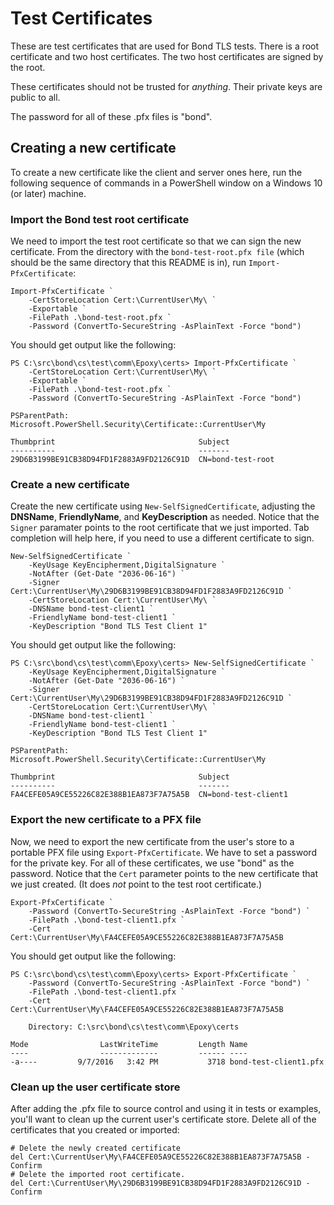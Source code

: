 # Test Certificates

These are test certificates that are used for Bond TLS tests. There is a root
certificate and two host certificates. The two host certificates are signed
by the root.

These certificates should not be trusted for *anything*. Their private keys
are public to all.

The password for all of these .pfx files is "bond".

## Creating a new certificate

To create a new certificate like the client and server ones here, run the
following sequence of commands in a PowerShell window on a Windows 10 (or
later) machine.

### Import the Bond test root certificate

We need to import the test root certificate so that we can sign the new
certificate. From the directory with the `bond-test-root.pfx file` (which
should be the same directory that this README is in), run
`Import-PfxCertificate`:

    Import-PfxCertificate `
        -CertStoreLocation Cert:\CurrentUser\My\ `
        -Exportable `
        -FilePath .\bond-test-root.pfx `
        -Password (ConvertTo-SecureString -AsPlainText -Force "bond")

You should get output like the following:

    PS C:\src\bond\cs\test\comm\Epoxy\certs> Import-PfxCertificate `
        -CertStoreLocation Cert:\CurrentUser\My\ `
        -Exportable `
        -FilePath .\bond-test-root.pfx `
        -Password (ConvertTo-SecureString -AsPlainText -Force "bond")

    PSParentPath: Microsoft.PowerShell.Security\Certificate::CurrentUser\My

    Thumbprint                                Subject
    ----------                                -------
    29D6B3199BE91CB38D94FD1F2883A9FD2126C91D  CN=bond-test-root

### Create a new certificate

Create the new certificate using `New-SelfSignedCertificate`, adjusting the
**DNSName**, **FriendlyName**, and **KeyDescription** as needed. Notice that
the `Signer` paramater points to the root certificate that we just imported.
Tab completion will help here, if you need to use a different certificate to
sign.

    New-SelfSignedCertificate `
        -KeyUsage KeyEncipherment,DigitalSignature `
        -NotAfter (Get-Date "2036-06-16") `
        -Signer Cert:\CurrentUser\My\29D6B3199BE91CB38D94FD1F2883A9FD2126C91D `
        -CertStoreLocation Cert:\CurrentUser\My\ `
        -DNSName bond-test-client1 `
        -FriendlyName bond-test-client1 `
        -KeyDescription "Bond TLS Test Client 1"

You should get output like the following:

    PS C:\src\bond\cs\test\comm\Epoxy\certs> New-SelfSignedCertificate `
        -KeyUsage KeyEncipherment,DigitalSignature `
        -NotAfter (Get-Date "2036-06-16") `
        -Signer Cert:\CurrentUser\My\29D6B3199BE91CB38D94FD1F2883A9FD2126C91D `
        -CertStoreLocation Cert:\CurrentUser\My\ `
        -DNSName bond-test-client1 `
        -FriendlyName bond-test-client1 `
        -KeyDescription "Bond TLS Test Client 1"

    PSParentPath: Microsoft.PowerShell.Security\Certificate::CurrentUser\My

    Thumbprint                                Subject
    ----------                                -------
    FA4CEFE05A9CE55226C82E388B1EA873F7A75A5B  CN=bond-test-client1

### Export the new certificate to a PFX file

Now, we need to export the new certificate from the user's store to a
portable PFX file using `Export-PfxCertificate`. We have to set a password
for the private key. For all of these certificates, we use "bond" as the
password. Notice that the `Cert` parameter points to the new certificate that
we just created. (It does _not_ point to the test root certificate.)

    Export-PfxCertificate `
        -Password (ConvertTo-SecureString -AsPlainText -Force "bond") `
        -FilePath .\bond-test-client1.pfx `
        -Cert Cert:\CurrentUser\My\FA4CEFE05A9CE55226C82E388B1EA873F7A75A5B

You should get output like the following:

    PS C:\src\bond\cs\test\comm\Epoxy\certs> Export-PfxCertificate `
        -Password (ConvertTo-SecureString -AsPlainText -Force "bond") `
        -FilePath .\bond-test-client1.pfx `
        -Cert Cert:\CurrentUser\My\FA4CEFE05A9CE55226C82E388B1EA873F7A75A5B

        Directory: C:\src\bond\cs\test\comm\Epoxy\certs

    Mode                LastWriteTime         Length Name
    ----                -------------         ------ ----
    -a----         9/7/2016   3:42 PM           3718 bond-test-client1.pfx

### Clean up the user certificate store

After adding the .pfx file to source control and using it in tests or
examples, you'll want to clean up the current user's certificate store.
Delete all of the certificates that you created or imported:

    # Delete the newly created certificate
    del Cert:\CurrentUser\My\FA4CEFE05A9CE55226C82E388B1EA873F7A75A5B -Confirm
    # Delete the imported root certificate.
    del Cert:\CurrentUser\My\29D6B3199BE91CB38D94FD1F2883A9FD2126C91D -Confirm
